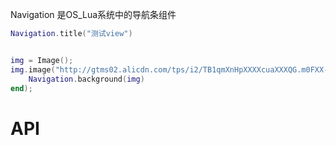 Navigation  是OS_Lua系统中的导航条组件 


```lua
Navigation.title("测试view")


img = Image();
img.image("http://gtms02.alicdn.com/tps/i2/TB1qmXnHpXXXXcuaXXXQG.m0FXX-640-128.jpg",function()
    Navigation.background(img)
end);
```

# API
<!-- TOC --&
[title](#title)
[background](#background)
[left](#left)
[right](#right)
<!-- /TOC --&

##title
| api  |参数   |返回参数   |平台   |备注|
| ------------ | ------------ | ------------ | ------------ |
|   title     |   v: String/StyledString/Unicode   |  v   |  -   |导航条标题|

    例:
    navigation  = Navigation()
	navigation:title("title")

##background
| api  |参数   |返回参数   |平台   |备注|
| ------------ | ------------ | ------------ | ------------ |
|  background      |   v: String/Image   |  -   |  -   |    设置导航条背景   |

    例:
    navigation  = Navigation()
	navigation:background(0xff00FF)

##left
| api  |参数   |返回参数   |平台   |备注|
| ------------ | ------------ | ------------ | ------------ |
|    left    |v: Boolean|  v   |  -   |   显示左侧按钮    |

    例:
    navigation  = Navigation()
	navigation:left(ture)

##right
| api  |参数   |返回参数   |平台   |备注|
| ------------ | ------------ | ------------ | ------------ |
|   right     |  v: Boolean    |  v   |  -   |   显示右侧按钮    |

    例:
    navigation  = Navigation()
	navigation:right(ture)





